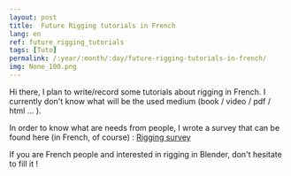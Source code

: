 ```yaml
---
layout: post
title:  Future Rigging tutorials in French
lang: en
ref: future_rigging_tutorials
tags: [Tuto]
permalink: /:year/:month/:day/future-rigging-tutorials-in-french/
img: None_100.png
---
```


Hi there,
I plan to write/record some tutorials about rigging in French. I currently don't know what will be the used medium (book / video / pdf / html ... ).

In order to know what are needs from people, I wrote a survey that can be found here (in French, of course) :
[Rigging survey][1]

If you are French people and interested in rigging in Blender, don't hesitate to fill it !


[1]: http://goo.gl/forms/lrb919Mev5
